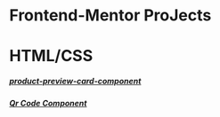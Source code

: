 # Frontend-Mentor ProJects
# HTML/CSS
##### [product-preview-card-component](HtmlCss/product-preview-card-component-main)
##### [Qr Code Component](/HtmlCss/qr-code-component-main/)
